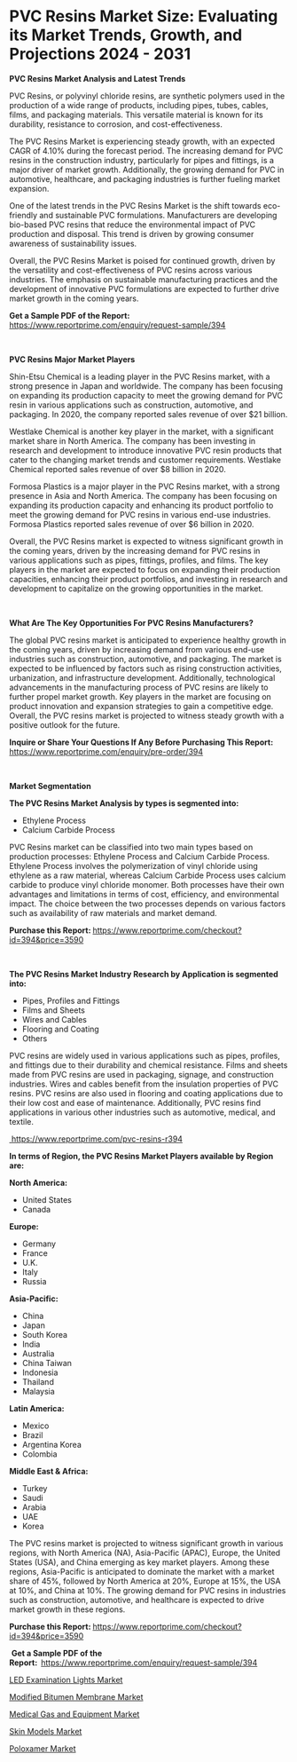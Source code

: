 <p><h1>PVC Resins Market Size: Evaluating its Market Trends, Growth, and Projections 2024 - 2031</h1></p><p><strong>PVC Resins Market Analysis and Latest Trends</strong></p>
<p><p>PVC Resins, or polyvinyl chloride resins, are synthetic polymers used in the production of a wide range of products, including pipes, tubes, cables, films, and packaging materials. This versatile material is known for its durability, resistance to corrosion, and cost-effectiveness.</p><p>The PVC Resins Market is experiencing steady growth, with an expected CAGR of 4.10% during the forecast period. The increasing demand for PVC resins in the construction industry, particularly for pipes and fittings, is a major driver of market growth. Additionally, the growing demand for PVC in automotive, healthcare, and packaging industries is further fueling market expansion.</p><p>One of the latest trends in the PVC Resins Market is the shift towards eco-friendly and sustainable PVC formulations. Manufacturers are developing bio-based PVC resins that reduce the environmental impact of PVC production and disposal. This trend is driven by growing consumer awareness of sustainability issues.</p><p>Overall, the PVC Resins Market is poised for continued growth, driven by the versatility and cost-effectiveness of PVC resins across various industries. The emphasis on sustainable manufacturing practices and the development of innovative PVC formulations are expected to further drive market growth in the coming years.</p></p>
<p><strong>Get a Sample PDF of the Report:&nbsp;</strong> <a href="https://www.reportprime.com/enquiry/request-sample/394">https://www.reportprime.com/enquiry/request-sample/394</a></p>
<p>&nbsp;</p>
<p><strong>PVC Resins Major Market Players</strong></p>
<p><p>Shin-Etsu Chemical is a leading player in the PVC Resins market, with a strong presence in Japan and worldwide. The company has been focusing on expanding its production capacity to meet the growing demand for PVC resin in various applications such as construction, automotive, and packaging. In 2020, the company reported sales revenue of over $21 billion.</p><p>Westlake Chemical is another key player in the market, with a significant market share in North America. The company has been investing in research and development to introduce innovative PVC resin products that cater to the changing market trends and customer requirements. Westlake Chemical reported sales revenue of over $8 billion in 2020.</p><p>Formosa Plastics is a major player in the PVC Resins market, with a strong presence in Asia and North America. The company has been focusing on expanding its production capacity and enhancing its product portfolio to meet the growing demand for PVC resins in various end-use industries. Formosa Plastics reported sales revenue of over $6 billion in 2020.</p><p>Overall, the PVC Resins market is expected to witness significant growth in the coming years, driven by the increasing demand for PVC resins in various applications such as pipes, fittings, profiles, and films. The key players in the market are expected to focus on expanding their production capacities, enhancing their product portfolios, and investing in research and development to capitalize on the growing opportunities in the market.</p></p>
<p>&nbsp;</p>
<p><strong>What Are The Key Opportunities For PVC Resins Manufacturers?</strong></p>
<p><p>The global PVC resins market is anticipated to experience healthy growth in the coming years, driven by increasing demand from various end-use industries such as construction, automotive, and packaging. The market is expected to be influenced by factors such as rising construction activities, urbanization, and infrastructure development. Additionally, technological advancements in the manufacturing process of PVC resins are likely to further propel market growth. Key players in the market are focusing on product innovation and expansion strategies to gain a competitive edge. Overall, the PVC resins market is projected to witness steady growth with a positive outlook for the future.</p></p>
<p><strong>Inquire or Share Your Questions If Any Before Purchasing This Report:</strong> <a href="https://www.reportprime.com/enquiry/pre-order/394">https://www.reportprime.com/enquiry/pre-order/394</a></p>
<p>&nbsp;</p>
<p><strong>Market Segmentation</strong></p>
<p><strong>The PVC Resins Market Analysis by types is segmented into:</strong></p>
<p><ul><li>Ethylene Process</li><li>Calcium Carbide Process</li></ul></p>
<p><p>PVC Resins market can be classified into two main types based on production processes: Ethylene Process and Calcium Carbide Process. Ethylene Process involves the polymerization of vinyl chloride using ethylene as a raw material, whereas Calcium Carbide Process uses calcium carbide to produce vinyl chloride monomer. Both processes have their own advantages and limitations in terms of cost, efficiency, and environmental impact. The choice between the two processes depends on various factors such as availability of raw materials and market demand.</p></p>
<p><strong>Purchase this Report:&nbsp;</strong><a href="https://www.reportprime.com/checkout?id=394&price=3590">https://www.reportprime.com/checkout?id=394&price=3590</a></p>
<p>&nbsp;</p>
<p><strong>The PVC Resins Market Industry Research by Application is segmented into:</strong></p>
<p><ul><li>Pipes, Profiles and Fittings</li><li>Films and Sheets</li><li>Wires and Cables</li><li>Flooring and Coating</li><li>Others</li></ul></p>
<p><p>PVC resins are widely used in various applications such as pipes, profiles, and fittings due to their durability and chemical resistance. Films and sheets made from PVC resins are used in packaging, signage, and construction industries. Wires and cables benefit from the insulation properties of PVC resins. PVC resins are also used in flooring and coating applications due to their low cost and ease of maintenance. Additionally, PVC resins find applications in various other industries such as automotive, medical, and textile.</p></p>
<p><a href="https://www.reportprime.com/pvc-resins-r394">&nbsp;https://www.reportprime.com/pvc-resins-r394</a></p>
<p><strong>In terms of Region, the PVC Resins Market Players available by Region are:</strong></p>
<p>
    <p> <strong> North America: </strong>
        <ul>
            <li>United States</li>
            <li>Canada</li>
        </ul>
        </p> 
    <p> <strong> Europe: </strong>
        <ul>
            <li>Germany</li>
            <li>France</li>
            <li>U.K.</li>
            <li>Italy</li>
            <li>Russia</li>
        </ul>
        </p> 
    <p> <strong> Asia-Pacific: </strong>
        <ul>
            <li>China</li>
            <li>Japan</li>
            <li>South Korea</li>
            <li>India</li>
            <li>Australia</li>
            <li>China Taiwan</li>
            <li>Indonesia</li>
            <li>Thailand</li>
            <li>Malaysia</li>
        </ul>
        </p> 
    <p> <strong> Latin America: </strong>
        <ul>
            <li>Mexico</li>
            <li>Brazil</li>
            <li>Argentina Korea</li>
            <li>Colombia</li>
        </ul>
        </p> 
    <p> <strong> Middle East & Africa: </strong>
        <ul>
            <li>Turkey</li>
            <li>Saudi</li>
            <li>Arabia</li>
            <li>UAE</li>
            <li>Korea</li>
        </ul>
    </p>
    </p>
<p><p>The PVC resins market is projected to witness significant growth in various regions, with North America (NA), Asia-Pacific (APAC), Europe, the United States (USA), and China emerging as key market players. Among these regions, Asia-Pacific is anticipated to dominate the market with a market share of 45%, followed by North America at 20%, Europe at 15%, the USA at 10%, and China at 10%. The growing demand for PVC resins in industries such as construction, automotive, and healthcare is expected to drive market growth in these regions.</p></p>
<p><strong>Purchase this Report: </strong><a href="https://www.reportprime.com/checkout?id=394&price=3590">https://www.reportprime.com/checkout?id=394&price=3590</a></p>
<p>&nbsp;<strong>Get a Sample PDF of the Report:&nbsp;&nbsp;</strong><a href="https://www.reportprime.com/enquiry/request-sample/394">https://www.reportprime.com/enquiry/request-sample/394</a></p>
<p><strong></strong></p>
<p><p><a href="https://medium.com/@audieyost2008/future-trends-in-global-led-examination-lights-market-market-insights-and-analysis-from-2024-to-e4c146f8e409">LED Examination Lights Market</a></p><p><a href="https://github.com/hrhzhypq19/Market-Research-Report-List-1/blob/main/modified-bitumen-membrane-market.md">Modified Bitumen Membrane Market</a></p><p><a href="https://medium.com/@ralphyoung1949/medical-gas-and-equipment-market-size-share-analysis-growth-trends-forecast-2024-2031-5e41661932de">Medical Gas and Equipment Market</a></p><p><a href="https://medium.com/@addiehirthe44/comprehensive-analysis-of-the-global-skin-models-market-growth-trends-market-forecasts-2024-505e44a21ff2">Skin Models Market</a></p><p><a href="https://github.com/kishanagarner91/Market-Research-Report-List-1/blob/main/poloxamer-market.md">Poloxamer Market</a></p></p>